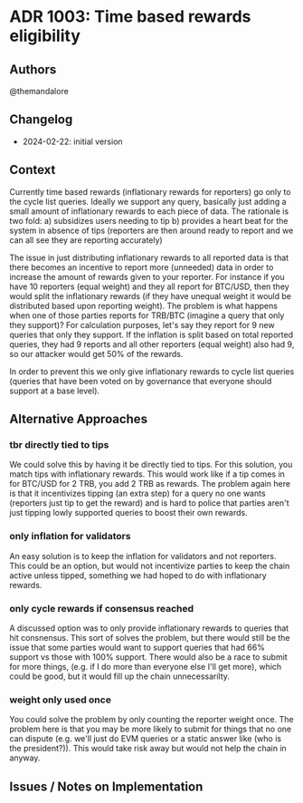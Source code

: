 # ADR 1003: Time based rewards eligibility

## Authors

@themandalore

## Changelog

- 2024-02-22: initial version

## Context

Currently time based rewards (inflationary rewards for reporters) go only to the cycle list queries. Ideally we support any query, basically just adding a small amount of inflationary rewards to each piece of data.  The rationale is two fold:
a) subsidizes users needing to tip
b) provides a heart beat for the system in absence of tips (reporters are then around ready to report and we can all see they are reporting accurately)


The issue in just distributing inflationary rewards to all reported data is that there becomes an incentive to report more (unneeded) data in order to increase the amount of rewards given to your reporter.  For instance if you have 10 reporters (equal weight) and they all report for BTC/USD, then they would split the inflationary rewards (if they have unequal weight it would be distributed based upon reporting weight).  The problem is what happens when one of those parties reports for TRB/BTC (imagine a query that only they support)?  For calculation purposes, let's say they report for 9 new queries that only they support.  If the inflation is split based on total reported queries, they had 9 reports and all other reporters (equal weight) also had 9, so our attacker would get 50% of the rewards.   

In order to prevent this we only give inflationary rewards to cycle list queries (queries that have been voted on by governance that everyone should support at a base level).  


## Alternative Approaches

### tbr directly tied to tips

We could solve this by having it be directly tied to tips.  For this solution, you match tips with inflationary rewards.  This would work like if a tip comes in for BTC/USD for 2 TRB, you add 2 TRB as rewards.  The problem again here is that it incentivizes tipping (an extra step) for a query no one wants (reporters just tip to get the reward) and is hard to police that parties aren't just tipping lowly supported queries to boost their own rewards.  

### only inflation for validators

An easy solution is to keep the inflation for validators and not reporters.  This could be an option, but would not incentivize parties to keep the chain active unless tipped, something we had hoped to do with inflationary rewards. 

### only cycle rewards if consensus reached 

A discussed option was to only provide inflationary rewards to queries that hit consnensus.  This sort of solves the problem, but there would still be the issue that some parties would want to support queries that had 66% support vs those with 100% support.  There would also be a race to submit for more things, (e.g. if I do more than everyone else I'll get more), which could be good, but it would fill up the chain unnecessarilty.  

### weight only used once

You could solve the problem by only counting the reporter weight once.  The problem here is that you may be more likely to submit for things that no one can dispute (e.g. we'll just do EVM queries or a static answer like (who is the president?)).  This would take risk away but would not help the chain in anyway.  


## Issues / Notes on Implementation

